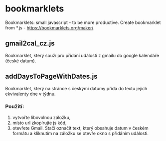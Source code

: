 # bookmarklets
Bookmarklets: small javascript - to be more productive. Create bookmarklet from *.js - https://bookmarklets.org/maker/


## gmail2cal_cz.js
Bookmarklet, který souží pro přidání události z gmailu do google kalendáře (české datum). 

## addDaysToPageWithDates.js
Bookmarklet, který na stránce s českými datumy přidá do textu jejich ekvivalenty dne v týdnu.

### Použití: 
1. vytvořte libovolnou záložku,
2. místo url zkopírujte js kód,
3. otevřete Gmail. Stačí označit text, který obsahuje datum v českém formátu a kliknutím na záložku se otevře okno s přidáním události.
